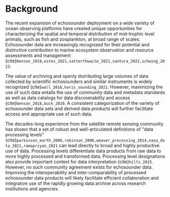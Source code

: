 # Background

The recent expansion of echosounder deployment on a wide variety of ocean observing platforms have created unique opportunities for characterizing the spatial and temporal distribution of mid-trophic level animals, such as fish and zooplankton, at broad range of scales. Echosounder data are increasingly recognized for their potential and distinctive contribution to marine ecosystem observation and resource assessments and management {cite}`benson_2018,estes_2021,satterthwaite_2021,santora_2021,schwing_2023`.

The value of archiving and openly distributing large volumes of data collected by scientific echosounders and similar instruments is widely recognized {cite}`wall_2016,haris_sounding_2021`. However, maximizing the use of such data entails the use of community data and metadata standards as well as data catalogs for data discoverability and access {cite}`benson_2018,buck_2019`. A consistent categorization of the variety of echosounder data sets and derived data products will further facilitate access and appropriate use of such data.

The decades-long experience from the satellite remote sensing community has shown that a set of robust and well-articulated definitions of "data processing levels" {cite}`parkinson_earth_2006,robinson_2006,weaver_processing_2014,nasa_data_2021,ramapriyan_2021` can lead directly to broad and highly productive use of data. Processing levels differentiate data products from raw data to more highly processed and transformed data. Processing level designations also provide important context for data interpretation {cite}`hills_2015`. However, no such community agreement exists for echosounder data. Improving the interoperability and inter-comparability of processed echosounder data products will likely facilitate efficient collaboration and integrative use of the rapidly growing data archive across research institutions and agencies.

<!-- In this document we present a proposed set of processing levels from raw echosounder data to derived data products. We first review the history and use of data processing levels in the broader environmental monitoring community, particularly from satellite systems. We then describe existing schemes applied to echosounder data, and present the proposed processing levels with rationale of the choices. -->
